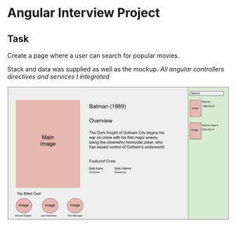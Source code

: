 # Angular Interview Project

## Task

Create a page where a user can search for popular movies.

Stack and data was supplied as well as the mockup.  *All angular controllers directives and services I integrated*

![Mock Up](doc/lab_ui.png)
